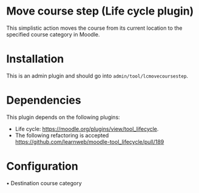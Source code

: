 # Move course step (Life cycle plugin)
This simplistic action moves the course from its current location to the specified course category in Moodle.

Installation
============
This is an admin plugin and should go into ``admin/tool/lcmovecoursestep``.

Dependencies
============
This plugin depends on the following plugins:
* Life cycle: https://moodle.org/plugins/view/tool_lifecycle.
* The following refactoring is accepted https://github.com/learnweb/moodle-tool_lifecycle/pull/189

Configuration
============
• Destination course category
